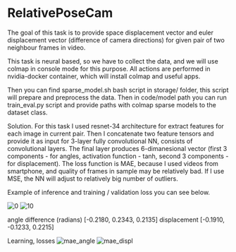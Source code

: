 # RelativePoseCam


The goal of this task is to provide space displacement vector and euler displacement 
vector (difference of camera directions) for given pair of two neighbour frames in video.

This task is neural based, so we have to collect the data, and we will use colmap 
in console mode for this purpose. All actions are performed in nvidia-docker container, 
which will install colmap and useful apps. 


Then you can find sparse_model.sh bash script in storage/ folder, this script will prepare and preprocess
the data. Then in code/model path you can run train_eval.py script and provide paths with colmap sparse models to the
dataset class.


Solution. For this task I used resnet-34 architecture for extract features for each image in current pair. 
Then I concatenate two feature tensors and provide it as input for 3-layer fully convolutional NN, 
consists of convolutional layers. The final layer produces 6-dimanesional vector (first 3 components - 
for angles, activation function - tanh, second 3 components - for displacement). The loss function is MAE, 
because I used videos from smartphone, and quality of frames in sample may be relatively bad. 
If I use MSE, the NN will adjust to relatively big number of outliers.

Example of inference and training / validation loss you can see below.

![0](https://user-images.githubusercontent.com/29106459/122049565-4004d800-cdeb-11eb-9023-99af634ef3a5.png)
![10](https://user-images.githubusercontent.com/29106459/122049581-44c98c00-cdeb-11eb-9128-1ed13e283c39.png)


angle difference (radians) [-0.2180,  0.2343,  0.2135]
displacement               [-0.1910, -0.1233,  0.2215]



Learning, losses
![mae_angle](https://user-images.githubusercontent.com/29106459/122051475-514ee400-cded-11eb-831a-36cbd92ff1b1.png)
![mae_displ](https://user-images.githubusercontent.com/29106459/122052173-126d5e00-cdee-11eb-9646-62c583d8d204.png)



